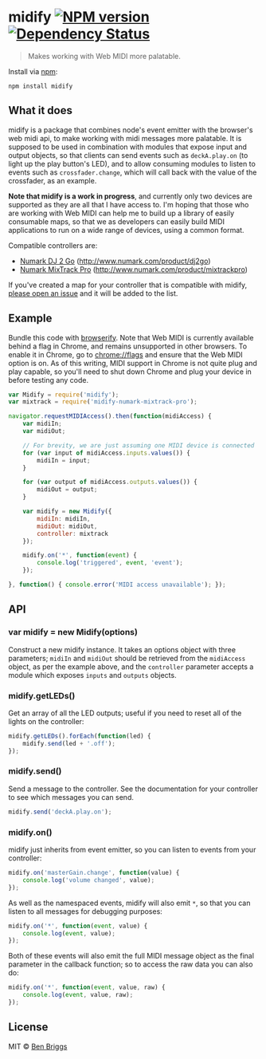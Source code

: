 # midify [![NPM version](https://badge.fury.io/js/midify.svg)](http://badge.fury.io/js/midify) [![Dependency Status](https://gemnasium.com/ben-eb/midify.svg)](https://gemnasium.com/ben-eb/midify)

> Makes working with Web MIDI more palatable.

Install via [npm](https://npmjs.org/package/midify):

```
npm install midify
```

## What it does

midify is a package that combines node's event emitter with the browser's web midi api, to make working with midi messages more palatable. It is supposed to be used in combination with modules that expose input and output objects, so that clients can send events such as `deckA.play.on` (to light up the play button's LED), and to allow consuming modules to listen to events such as `crossfader.change`, which will call back with the value of the crossfader, as an example.

**Note that midify is a work in progress**, and currently only two devices are supported as they are all that I have access to. I'm hoping that those who are working with Web MIDI can help me to build up a library of easily consumable maps, so that we as developers can easily build MIDI applications to run on a wide range of devices, using a common format.

Compatible controllers are:

* [Numark DJ 2 Go](https://github.com/ben-eb/midify-numark-dj2go) (http://www.numark.com/product/dj2go)
* [Numark MixTrack Pro](https://github.com/ben-eb/midify-numark-mixtrack-pro) (http://www.numark.com/product/mixtrackpro)

If you've created a map for your controller that is compatible with midify, [please open an issue](https://github.com/ben-eb/midify/issues) and it will be added to the list.

## Example

Bundle this code with [browserify](https://github.com/substack/node-browserify). Note that Web MIDI is currently available behind a flag in Chrome, and remains unsupported in other browsers. To enable it in Chrome, go to [chrome://flags](chrome://flags) and ensure that the Web MIDI option is on. As of this writing, MIDI support in Chrome is not quite plug and play capable, so you'll need to shut down Chrome and plug your device in before testing any code.

```js
var Midify = require('midify');
var mixtrack = require('midify-numark-mixtrack-pro');

navigator.requestMIDIAccess().then(function(midiAccess) {
    var midiIn;
    var midiOut;

    // For brevity, we are just assuming one MIDI device is connected
    for (var input of midiAccess.inputs.values()) {
        midiIn = input;
    }

    for (var output of midiAccess.outputs.values()) {
        midiOut = output;
    }

    var midify = new Midify({
        midiIn: midiIn,
        midiOut: midiOut,
        controller: mixtrack
    });

    midify.on('*', function(event) {
        console.log('triggered', event, 'event');
    });

}, function() { console.error('MIDI access unavailable'); });
```

## API

### var midify = new Midify(options)

Construct a new midify instance. It takes an options object with three parameters; `midiIn` and `midiOut` should be retrieved from the `midiAccess` object, as per the example above, and the `controller` parameter accepts a module which exposes `inputs` and `outputs` objects.

### midify.getLEDs()

Get an array of all the LED outputs; useful if you need to reset all of the lights on the controller:

```js
midify.getLEDs().forEach(function(led) {
    midify.send(led + '.off');
});
```

### midify.send()

Send a message to the controller. See the documentation for your controller to see which messages you can send.

```js
midify.send('deckA.play.on');
```

### midify.on()

midify just inherits from event emitter, so you can listen to events from your controller:

```js
midify.on('masterGain.change', function(value) {
    console.log('volume changed', value);
});
```

As well as the namespaced events, midify will also emit `*`, so that you can listen to all messages for debugging purposes:

```js
midify.on('*', function(event, value) {
    console.log(event, value);
});
```

Both of these events will also emit the full MIDI message object as the final parameter in the callback function; so to access the raw data you can also do:

```js
midify.on('*', function(event, value, raw) {
    console.log(event, value, raw);
});
```

## License

MIT © [Ben Briggs](http://beneb.info)
